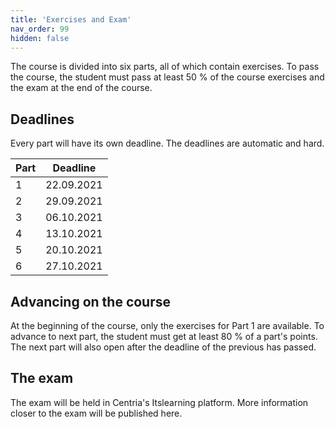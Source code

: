 ```yaml
---
title: 'Exercises and Exam'
nav_order: 99
hidden: false
---
```


The course is divided into six parts, all of which contain exercises. To pass the course, the student must pass at least 50 % of the course exercises and the exam at the end of the course.

## Deadlines

Every part will have its own deadline. The deadlines are automatic and hard.

| Part | Deadline       |
| :----| :------------: |
| 1    |   22.09.2021   |
| 2    |   29.09.2021   |
| 3    |   06.10.2021   |
| 4    |   13.10.2021   |
| 5    |   20.10.2021   |
| 6    |   27.10.2021   |

## Advancing on the course

At the beginning of the course, only the exercises for Part 1 are available. To advance to next part, the student must get at least 80 % of a part's points. The next part will also open after the deadline of the previous has passed.

## The exam

The exam will be held in Centria's Itslearning platform. More information closer to the exam will be published here.